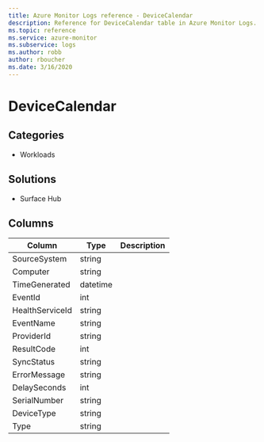 ```yaml
---
title: Azure Monitor Logs reference - DeviceCalendar
description: Reference for DeviceCalendar table in Azure Monitor Logs.
ms.topic: reference
ms.service: azure-monitor
ms.subservice: logs
ms.author: robb
author: rboucher
ms.date: 3/16/2020
---
```


# DeviceCalendar

 

## Categories

- Workloads
## Solutions

- Surface Hub




## Columns

|Column|Type|Description|
|---|---|---|
|SourceSystem|string||
|Computer|string||
|TimeGenerated|datetime||
|EventId|int||
|HealthServiceId|string||
|EventName|string||
|ProviderId|string||
|ResultCode|int||
|SyncStatus|string||
|ErrorMessage|string||
|DelaySeconds|int||
|SerialNumber|string||
|DeviceType|string||
|Type|string||
